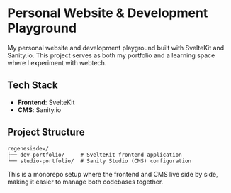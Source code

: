 # Personal Website & Development Playground

My personal website and development playground built with SvelteKit and Sanity.io. This project serves as both my portfolio and a learning space where I experiment with webtech.

## Tech Stack

- **Frontend**: SvelteKit
- **CMS**: Sanity.io

## Project Structure

```
regenesisdev/
├── dev-portfolio/     # SvelteKit frontend application
└── studio-portfolio/  # Sanity Studio (CMS) configuration
```

This is a monorepo setup where the frontend and CMS live side by side, making it easier to manage both codebases together.
